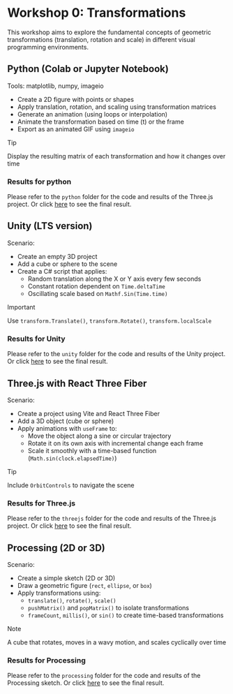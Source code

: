 # Workshop 0: Transformations

This workshop aims to explore the fundamental concepts of geometric transformations
(translation, rotation and scale) in different visual programming environments.

## Python (Colab or Jupyter Notebook)

Tools: matplotlib, numpy, imageio

* Create a 2D figure with points or shapes
* Apply translation, rotation, and scaling using transformation matrices
* Generate an animation (using loops or interpolation)
* Animate the transformation based on time (t) or the frame
* Export as an animated GIF using `imageio`

> [!TIP]
> Display the resulting matrix of each transformation and how it changes over time

### Results for python

Please refer to the `python` folder for the code and results of the Three.js
project. Or click [here](python/README.md) to see the final result.

## Unity (LTS version)

Scenario:

* Create an empty 3D project
* Add a cube or sphere to the scene
* Create a C# script that applies:
  * Random translation along the X or Y axis every few seconds
  * Constant rotation dependent on `Time.deltaTime`
  * Oscillating scale based on `Mathf.Sin(Time.time)`

> [!IMPORTANT]
> Use `transform.Translate()`, `transform.Rotate()`, `transform.localScale`

### Results for Unity

Please refer to the `unity` folder for the code and results of the Unity
project. Or click [here](unity/README.md) to see the final result.

## Three.js with React Three Fiber

Scenario:

* Create a project using Vite and React Three Fiber
* Add a 3D object (cube or sphere)
* Apply animations with `useFrame` to:
  * Move the object along a sine or circular trajectory
  * Rotate it on its own axis with incremental change each frame
  * Scale it smoothly with a time-based function (`Math.sin(clock.elapsedTime)`)

> [!TIP]
> Include `OrbitControls` to navigate the scene

### Results for Three.js

Please refer to the `threejs` folder for the code and results of the Three.js
project. Or click [here](threejs/README.md) to see the final result.

## Processing (2D or 3D)

Scenario:

* Create a simple sketch (2D or 3D)
* Draw a geometric figure (`rect`, `ellipse`, or `box`)
* Apply transformations using:
  * `translate()`, `rotate()`, `scale()`
  * `pushMatrix()` and `popMatrix()` to isolate transformations
  * `frameCount`, `millis()`, or `sin()` to create time-based transformations

> [!NOTE]
> A cube that rotates, moves in a wavy motion, and scales cyclically over time

### Results for Processing

Please refer to the `processing` folder for the code and results of the Processing
sketch. Or click [here](processing/README.md) to see the final result.
